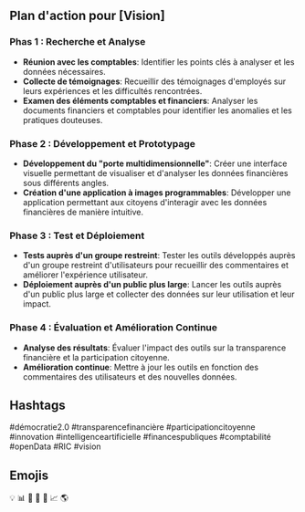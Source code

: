 

##  Plan d'action pour [Vision]


### Phas 1 :  Recherche et Analyse

* **Réunion avec les comptables**:  Identifier les points clés à analyser et les données nécessaires.
* **Collecte de témoignages**: Recueillir des témoignages d'employés sur leurs expériences et les difficultés rencontrées.
* **Examen des éléments comptables et financiers**: Analyser les documents financiers et comptables pour identifier les anomalies et les pratiques douteuses.

### Phase 2 :  Développement et Prototypage

* **Développement du "porte multidimensionnelle"**:  Créer une interface visuelle permettant de visualiser et d'analyser les données financières sous différents angles.
* **Création d'une application à images programmables**:  Développer une application permettant aux citoyens d'interagir avec les données financières de manière intuitive.

### Phase 3 :  Test et Déploiement

* **Tests auprès d'un groupe restreint**:  Tester les outils développés auprès d'un groupe restreint d'utilisateurs pour recueillir des commentaires et améliorer l'expérience utilisateur.
* **Déploiement auprès d'un public plus large**:  Lancer les outils auprès d'un public plus large et collecter des données sur leur utilisation et leur impact.

### Phase 4 :  Évaluation et Amélioration Continue

* **Analyse des résultats**:  Évaluer l'impact des outils sur la transparence financière et la participation citoyenne.
* **Amélioration continue**:  Mettre à jour les outils en fonction des commentaires des utilisateurs et des nouvelles données.



## Hashtags

#démocratie2.0 #transparencefinancière #participationcitoyenne #innovation #intelligenceartificielle #financespubliques #comptabilité #openData #RIC #vision 

## Emojis

💡  📊  👥  🤝  🚀  📈  🌎 



